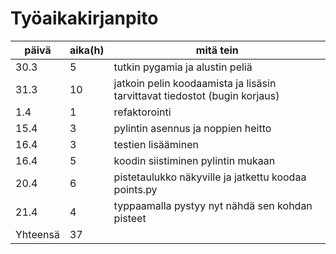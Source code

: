 # Työaikakirjanpito

päivä | aika(h) | mitä tein
----- | ------- | ---------
30.3|5|tutkin pygamia ja alustin peliä
31.3|10|jatkoin pelin koodaamista ja lisäsin tarvittavat tiedostot (bugin korjaus)
1.4|1|refaktorointi
15.4|3|pylintin asennus ja noppien heitto
16.4|3|testien lisääminen
16.4|5|koodin siistiminen pylintin mukaan
20.4|6|pistetaulukko näkyville ja jatkettu koodaa points.py
21.4|4|typpaamalla pystyy nyt nähdä sen kohdan pisteet
Yhteensä|37
